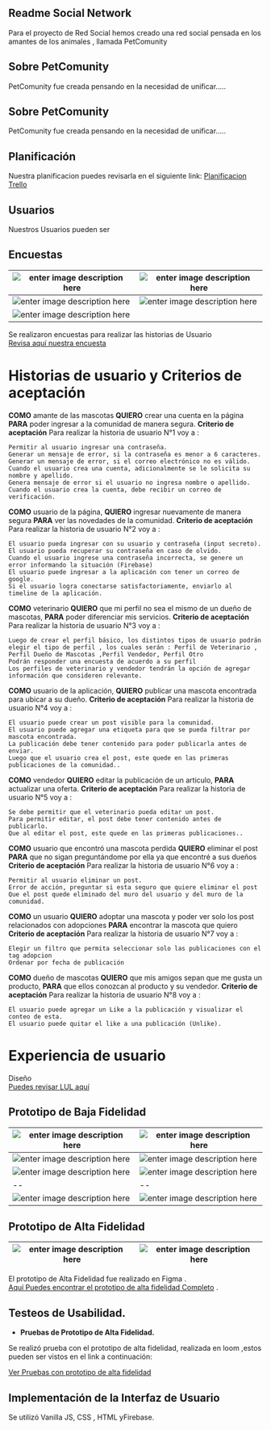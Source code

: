 
## Readme Social Network 
 Para el proyecto de Red Social hemos creado una red social pensada en los amantes de los animales , llamada PetComunity 

## Sobre PetComunity
PetComunity fue creada pensando en la necesidad de unificar.....
## Sobre PetComunity
PetComunity fue creada pensando en la necesidad de unificar.....

## Planificación

Nuestra planificacion puedes revisarla en el siguiente link:
[Planificacion Trello](https://trello.com/b/zX6iPOCP/pet-community)

## Usuarios

Nuestros Usuarios pueden ser 

## Encuestas
|  ![enter image description here](https://i.postimg.cc/rm2Y1N7v/a.png)| ![enter image description here](https://i.postimg.cc/2SJt6DGj/b.png)|
|--|--|
|![enter image description here](https://i.postimg.cc/Ls1bgbQt/c.png)  |  ![enter image description here](https://i.postimg.cc/sxV68Djm/d.png)|
|![enter image description here](https://i.postimg.cc/NM8CprcL/e.png)  |



Se realizaron encuestas para realizar las historias de Usuario  
[Revisa aquí nuestra encuesta](https://docs.google.com/forms/d/1OpTLBJWgQkFGSWZOun8EQUjy1WaPa1qyCMfaPmHA3ro/edit)

# Historias de usuario y Criterios de aceptación


**COMO** amante de las mascotas   **QUIERO**  crear una cuenta en la página **PARA** poder ingresar a la comunidad de manera segura.
 **Criterio de aceptación**   Para realizar la historia de usuario N°1 voy a :

	Permitir al usuario ingresar una contraseña.
	Generar un mensaje de error, si la contraseña es menor a 6 caracteres.
	Generar un mensaje de error, si el correo electrónico no es válido.
	Cuando el usuario crea una cuenta, adicionalmente se le solicita su nombre y apellido.
	Genera mensaje de error si el usuario no ingresa nombre o apellido.
	Cuando el usuario crea la cuenta, debe recibir un correo de verificación.

**COMO** usuario de la página, **QUIERO** ingresar nuevamente de manera segura **PARA**  ver las novedades de la comunidad.
**Criterio de aceptación**   Para realizar la historia de usuario N°2 voy a :

	El usuario pueda ingresar con su usuario y contraseña (input secreto).
	El usuario pueda recuperar su contraseña en caso de olvido.
	Cuando el usuario ingrese una contraseña incorrecta, se genere un error informando la situación (Firebase)
	El usuario puede ingresar a la aplicación con tener un correo de google.
	Si el usuario logra conectarse satisfactoriamente, enviarlo al timeline de la aplicación.


**COMO** veterinario **QUIERO** que mi perfil no sea el mismo de un dueño de mascotas, **PARA**  poder diferenciar mis servicios.
**Criterio de aceptación**   Para realizar la historia de usuario N°3 voy a :

	Luego de crear el perfil básico, los distintos tipos de usuario podrán elegir el tipo de perfil , los cuales serán : Perfil de Veterinario , Perfil Dueño de Mascotas ,Perfil Vendedor, Perfil Otro
	Podrán responder una encuesta de acuerdo a su perfil
	Los perfiles de veterinario y vendedor tendrán la opción de agregar información que consideren relevante.

**COMO** usuario de la aplicación, **QUIERO** publicar una mascota encontrada para ubicar a su dueño.
**Criterio de aceptación**   Para realizar la historia de usuario N°4 voy a :

	El usuario puede crear un post visible para la comunidad.
	El usuario puede agregar una etiqueta para que se pueda filtrar por mascota encontrada.
	La publicación debe tener contenido para poder publicarla antes de enviar.
	Luego que el usuario crea el post, este quede en las primeras publicaciones de la comunidad..


**COMO** vendedor **QUIERO** editar la publicación de un articulo, **PARA**  actualizar una oferta.
**Criterio de aceptación**   Para realizar la historia de usuario N°5 voy a :

	Se debe permitir que el veterinario pueda editar un post.
	Para permitir editar, el post debe tener contenido antes de publicarlo.
	Que al editar el post, este quede en las primeras publicaciones..

**COMO** usuario que encontró una mascota perdida **QUIERO** eliminar el post **PARA**  que no sigan preguntándome por ella ya que encontré a sus dueños
**Criterio de aceptación**   Para realizar la historia de usuario N°6 voy a :

	Permitir al usuario eliminar un post.
	Error de acción, preguntar si esta seguro que quiere eliminar el post
	Que el post quede eliminado del muro del usuario y del muro de la comunidad.
	
**COMO** un usuario **QUIERO** adoptar una mascota y poder ver solo los post relacionados con adopciones **PARA**  encontrar la mascota que quiero
**Criterio de aceptación**   Para realizar la historia de usuario N°7 voy a :

	Elegir un filtro que permita seleccionar solo las publicaciones con el tag adopcion
	Ordenar por fecha de publicación

**COMO** dueño de mascotas **QUIERO** que mis amigos sepan que me gusta un producto, **PARA**  que ellos conozcan al producto y su vendedor.
**Criterio de aceptación**   Para realizar la historia de usuario N°8 voy a :

	El usuario puede agregar un Like a la publicación y visualizar el conteo de esta.
	El usuario puede quitar el like a una publicación (Unlike).

# Experiencia de usuario  
Diseño  
[Puedes revisar LUL aquí](https://majomarquez.github.io/SCL008-Cipher/src/index.html)

## Prototipo de Baja Fidelidad

| ![enter image description here](https://i.postimg.cc/4xVJsBv0/login.jpg) |![enter image description here](https://i.postimg.cc/WzdvKnbX/crea-cuenta.jpg)|
|--|--|
| ![enter image description here](https://i.postimg.cc/C1LYCYyy/crea-cuenta2.jpg) | ![enter image description here](https://i.postimg.cc/fL2sBFZV/crear-cuenta3.jpg) |
|  ![enter image description here](https://i.postimg.cc/rp9MtsPC/crear-cuenta4.jpg)| ![enter image description here](https://i.postimg.cc/7hjky25D/perfil.jpg) |
|--|--|
| ![enter image description here](https://i.postimg.cc/wxrHNS0P/Post.jpg) |![enter image description here](https://i.postimg.cc/7L4q60mZ/post-2.jpg)|




## Prototipo de Alta Fidelidad
|  ![enter image description here](https://i.postimg.cc/43vV7vGL/1.png)| ![enter image description here](https://i.postimg.cc/1t96pg59/Selecci-n-007.png) |
|--|--|




El prototipo de Alta Fidelidad fue realizado en Figma .  
[Aquí Puedes encontrar el prototipo de alta fidelidad Completo](https://www.figma.com/proto/Y8LPqP0VJDA85Vsl8ZPXTnPj/Pet-Community?node-id=1%3A3&scaling=fit-width) .

## Testeos de Usabilidad.

-   **Pruebas de Prototipo de Alta Fidelidad.**

Se realizó prueba con el prototipo de alta fidelidad, realizada en loom ,estos pueden ser vistos en el link a continuación:

[Ver Pruebas con prototipo de alta fidelidad](https://www.loom.com/share/da8a634cb76d42f9a6daf35dd8356a2b)


## Implementación de la Interfaz de Usuario 

Se utilizó Vanilla JS, CSS , HTML yFirebase.  



